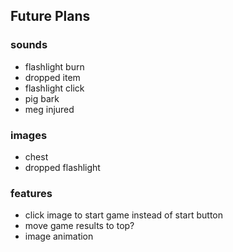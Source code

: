 ## Future Plans

### sounds
* flashlight burn
* dropped item
* flashlight click
* pig bark
* meg injured

### images
* chest
* dropped flashlight

### features
* click image to start game instead of start button
* move game results to top?
* image animation
